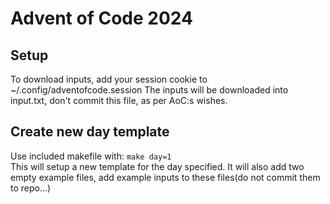 # Advent of Code 2024
## Setup
To download inputs, add your session cookie to ~/.config/adventofcode.session
The inputs will be downloaded into input.txt, don't commit this file, as per AoC:s wishes.
## Create new day template
Use included makefile with:
`make day=1`  
This will setup a new template for the day specified. It will also add two empty example files,
add example inputs to these files(do not commit them to repo...)

